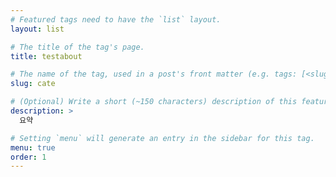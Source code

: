 ```yaml
---
# Featured tags need to have the `list` layout.
layout: list

# The title of the tag's page.
title: testabout

# The name of the tag, used in a post's front matter (e.g. tags: [<slug>]).
slug: cate

# (Optional) Write a short (~150 characters) description of this featured tag.
description: >
  요약

# Setting `menu` will generate an entry in the sidebar for this tag.
menu: true
order: 1
---
```

